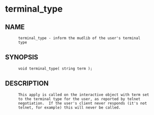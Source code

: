 # terminal_type
## NAME
          terminal_type - inform the mudlib of the user's terminal
          type

## SYNOPSIS
          void terminal_type( string term );

## DESCRIPTION
          This apply is called on the interactive object with term set
          to the terminal type for the user, as reported by telnet
          negotiation.  If the user's client never responds (it's not
          telnet, for example) this will never be called.
